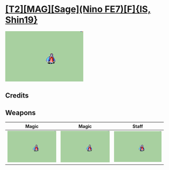 # [\[T2\]\[MAG\]\[Sage\]\(Nino FE7\)\[F\]{IS, Shin19}](../%5BT2%5D%5BMAG%5D%5BSage%5D(Nino%20FE7)%5BF%5D%7BIS,%20Shin19%7D)

<img src="./6.%20Magic/Magic_000.png" alt="[T2][MAG][Sage](Nino FE7)[F]{IS, Shin19} standing" />

## Credits



## Weapons


|Magic |Magic |Staff |
|  :---: | :---: | :---: |
| <img alt="Magic animation" src="./6.%20Magic/Magic.gif" /> | <img alt="Magic animation" src="./6.%20Magic%20(Fixed)%20%7BShin19%7D/Magic.gif" /> | <img alt="Staff animation" src="./7.%20Staff/Staff.gif" /> |
